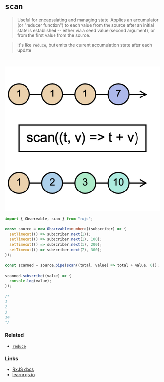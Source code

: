 # `scan`

> Useful for encapsulating and managing state. Applies an accumulator (or "reducer function") to each value from the source after an initial state is established -- either via a seed value (second argument), or from the first value from the source.

> It's like `reduce`, but emits the current accumulation state after each update

<br/>

![diagram](diagram.png)

<!--code-snipet-start-->
```ts
import { Observable, scan } from "rxjs";

const source = new Observable<number>((subscriber) => {
  setTimeout(() => subscriber.next(1));
  setTimeout(() => subscriber.next(1), 100);
  setTimeout(() => subscriber.next(1), 200);
  setTimeout(() => subscriber.next(7), 300);
});

const scanned = source.pipe(scan((total, value) => total + value, 0));

scanned.subscribe((value) => {
  console.log(value);
});

/*
1
2
3
10
*/

```
<!--code-snipet-end-->

### Related

- [`reduce`](../reduce/)

### Links

- [RxJS docs](https://rxjs.dev/api/index/function/scan)
- [learnrxjs.io](https://www.learnrxjs.io/learn-rxjs/operators/transformation/reduce)